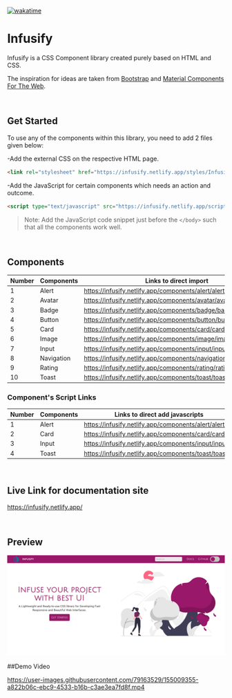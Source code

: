 [![wakatime](https://wakatime.com/badge/user/96974b03-e435-4d4d-89a2-486553721b5a/project/e6e649bb-ef32-4163-a17f-12de2b661864.svg)](https://wakatime.com/badge/user/96974b03-e435-4d4d-89a2-486553721b5a/project/e6e649bb-ef32-4163-a17f-12de2b661864)
# Infusify
Infusify is a CSS Component library created purely based on HTML and CSS. 

The inspiration for ideas are taken from [Bootstrap](https://getbootstrap.com/) and [Material Components For The Web](https://material-components.github.io/material-components-web-catalog/#/component/card?type=basicIcons).

<br />

## Get Started
To use any of the components within this library, you need to add 2 files given below:

-Add the external CSS on the respective HTML page.
```html
<link rel="stylesheet" href="https://infusify.netlify.app/styles/Infusify.css"> 
```
-Add the JavaScript for certain components which needs an action and outcome.
```html
<script type="text/javascript" src="https://infusify.netlify.app/scripts/InfusifyJS.js"></script>
```
>Note: Add the JavaScript code snippet just before the `</body>` such that all the components work well.

<br />

## Components
 | Number | Components   | Links to direct import                                             |
 |--------|--------------|--------------------------------------------------------------------|
 | 1      | Alert        | https://infusify.netlify.app/components/alert/alert.css            |
 | 2      | Avatar       | https://infusify.netlify.app/components/avatar/avatar.css          |
 | 3      | Badge        | https://infusify.netlify.app/components/badge/badge.css            |
 | 4      | Button       | https://infusify.netlify.app/components/button/button.css          |
 | 5      | Card         | https://infusify.netlify.app/components/card/card.css              |
 | 6      | Image        | https://infusify.netlify.app/components/image/image.css            |
 | 7      | Input        | https://infusify.netlify.app/components/input/input.css            |
 | 8      | Navigation   | https://infusify.netlify.app/components/navigation/navigation.css  |
 | 9      | Rating       | https://infusify.netlify.app/components/rating/rating.css          |
 | 10     | Toast        | https://infusify.netlify.app/components/toast/toast.css            |
 
 ### Component's Script Links
 | Number | Components   | Links to direct add javascripts                           |
 |--------|--------------|-----------------------------------------------------------|
 | 1      | Alert        | https://infusify.netlify.app/components/alert/alert.js    |
 | 2      | Card         | https://infusify.netlify.app/components/card/card.js      |
 | 3      | Input        | https://infusify.netlify.app/components/input/input.js    |
 | 4      | Toast        | https://infusify.netlify.app/components/toast/toast.js    |

<br />

## Live Link for documentation site
https://infusify.netlify.app/

<br />

## Preview
![Desktop View](Images/infusify.PNG)

##Demo Video

https://user-images.githubusercontent.com/79163529/155009355-a822b06c-ebc9-4533-b16b-c3ae3ea7fd8f.mp4



